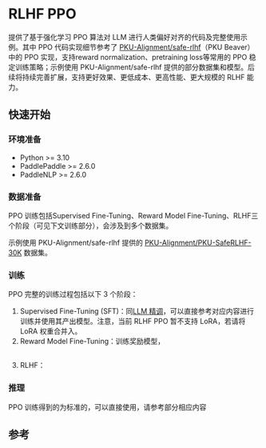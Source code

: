 # RLHF PPO

提供了基于强化学习 PPO 算法对 LLM 进行人类偏好对齐的代码及完整使用示例。其中 PPO 代码实现细节参考了 [PKU-Alignment/safe-rlhf](https://github.com/PKU-Alignment/safe-rlhf)（PKU Beaver） 中的 PPO 实现，支持reward normalization、pretraining loss等常用的 PPO 稳定训练策略；示例使用 PKU-Alignment/safe-rlhf 提供的部分数据集和模型。后续将持续完善扩展，支持更好效果、更低成本、更高性能、更大规模的 RLHF 能力。

## 快速开始

### 环境准备

- Python >= 3.10
- PaddlePaddle >= 2.6.0
- PaddleNLP >= 2.6.0

### 数据准备

PPO 训练包括Supervised Fine-Tuning、Reward Model Fine-Tuning、RLHF三个阶段（可见下文训练部分），会涉及到多个数据集。

示例使用 PKU-Alignment/safe-rlhf 提供的 [PKU-Alignment/PKU-SafeRLHF-30K](https://huggingface.co/datasets/PKU-Alignment/PKU-SafeRLHF-30K) 数据集。

### 训练

PPO 完整的训练过程包括以下 3 个阶段：
1. Supervised Fine-Tuning (SFT)：同[LLM 精调](https://github.com/PaddlePaddle/PaddleNLP/tree/develop/llm#2-%E7%B2%BE%E8%B0%83)，可以直接参考对应内容进行训练并使用其产出模型。注意，当前 RLHF PPO 暂不支持 LoRA，若请将 LoRA 权重合并入。
2. Reward Model Fine-Tuning：训练奖励模型，

```

```

3. RLHF：

### 推理

PPO 训练得到的为标准的，可以直接使用，请参考部分相应内容

## 参考
